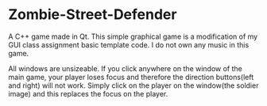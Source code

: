 # Zombie-Street-Defender
A C++ game made in Qt. This simple graphical game is a modification of my GUI class assignment basic template code. I do not own any music in this game.

All windows are unsizeable.
If you click anywhere on the window of the main game, your player loses focus and therefore the direction buttons(left and right) will not work. Simply click on the player on the window(the soldier image) and this replaces the focus on the player.
